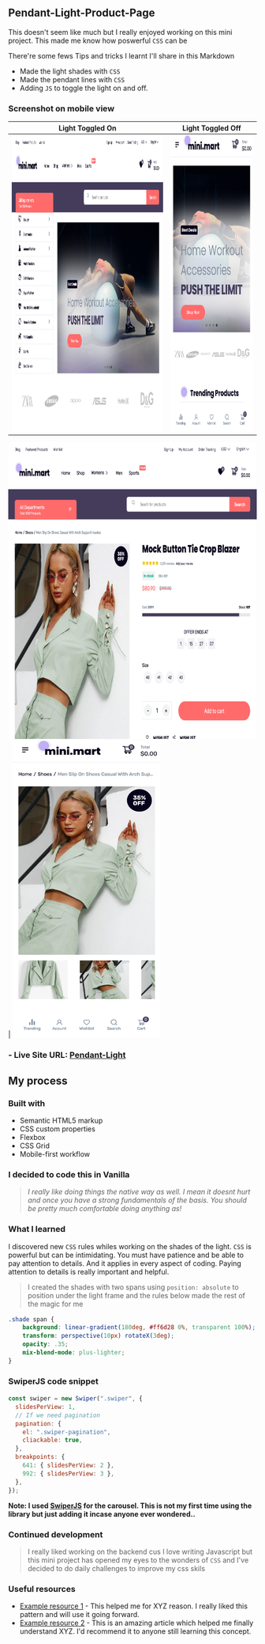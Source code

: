 ## **Pendant-Light-Product-Page**
 

This doesn't seem like much but I really enjoyed working on this mini project. This made me know how poswerful `CSS` can be

There're some fews Tips and tricks I learnt I'll share in this Markdown

- Made the light shades with `CSS`
- Made the pendant lines with `CSS`
- Adding `JS` to toggle the light on and off.

### **Screenshot on mobile view**

<!-- ![](./Screen%20Shot%202022-07-09%20at%2013.05.06.png) -->
Light Toggled On             |  Light Toggled Off
:-------------------------:|:-------------------------:
<img src="/screenshots/Screen Shot 2022-07-22 at 12.25.32.png" width="600" height="600"/>  |  <img src="/screenshots/Screen Shot 2022-07-22 at 12.25.08.png" width="300" height="600"/>


<img src="/screenshots/Screen Shot 2022-07-22 at 12.27.28.png" width="600" height="600"/>  |  <img src="/screenshots/Screen Shot 2022-07-22 at 12.27.46.png" width="300" height="600"/>

### - Live Site URL: [Pendant-Light](https://pendant-light-product-page.vercel.app/)

## My process

### Built with

- Semantic HTML5 markup
- CSS custom properties
- Flexbox
- CSS Grid
- Mobile-first workflow

### **I decided to code this in Vanilla**

>_I really like doing things the native way as well. I mean it doesnt hurt and once you have a strong fundamentals of the basis. You should be pretty much comfortable doing anything as!_



### What I learned

I discovered new `CSS` rules whiles working on the shades of the light. `CSS` is powerful but can be intimidating. You must have patience and be able to pay attention to details. And it applies in every aspect of coding. Paying attention to details is really important and helpful.


>I created the shades with two spans using ```position: absolute``` to position under the light frame and the rules below made the rest of the magic for me

```css
.shade span {
    background: linear-gradient(180deg, #ff6d28 0%, transparent 100%);
    transform: perspective(10px) rotateX(3deg);
    opacity: .35;
    mix-blend-mode: plus-lighter;
}
```


### SwiperJS code snippet

```js
const swiper = new Swiper(".swiper", {
  slidesPerView: 1,
  // If we need pagination
  pagination: {
    el: ".swiper-pagination",
    cliackable: true,
  },
  breakpoints: {
    641: { slidesPerView: 2 },
    992: { slidesPerView: 3 },
  },
});
```

**Note: I used [SwiperJS](https://swiperjs.com/) for the carousel. This is not my first time using the library but just adding it incase anyone ever wondered..**

### Continued development

>I really liked working on the backend cus I love writing Javascript but this mini project has opened my eyes to the wonders of `CSS` and I've decided to do daily challenges to improve my css skils


### Useful resources

- [Example resource 1](https://www.example.com) - This helped me for XYZ reason. I really liked this pattern and will use it going forward.
- [Example resource 2](https://www.example.com) - This is an amazing article which helped me finally understand XYZ. I'd recommend it to anyone still learning this concept.
